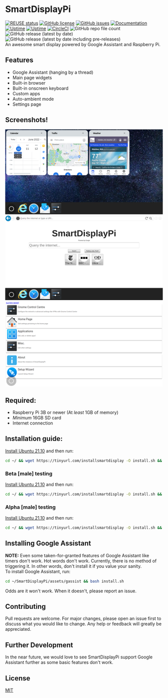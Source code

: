 <!--
Copyright (C) 2022 The Fake Slim Shady

SPDX-License-Identifier: MIT
-->

# SmartDisplayPi
[![REUSE status](https://api.reuse.software/badge/github.com/Sid220/SmartDisplayPi)](https://api.reuse.software/info/github.com/Sid220/SmartDisplayPi)
[![GitHub license](https://img.shields.io/github/license/Sid220/SmartDisplayPi)](https://github.com/Sid220/SmartDisplayPi/blob/master/LICENSE)
[![GitHub issues](https://img.shields.io/github/issues/Sid220/SmartDisplayPi)](https://github.com/Sid220/SmartDisplayPi/issues)
[![Documentation](https://img.shields.io/badge/docs-published-success)](https://docs.sdp.vestal.tk/user/installation)
[![Uptime](https://img.shields.io/endpoint?url=https://raw.githubusercontent.com/Sid220/server-status/master/api/smart-display-pi-backend/uptime.json)](https://status.vestal.tk/history/smart-display-pi-backend)
[![Uptime](https://img.shields.io/endpoint?url=https://raw.githubusercontent.com/Sid220/server-status/master/api/smart-display-pi-backend/response-time.json)](https://status.vestal.tk/history/smart-display-pi-backend)
[![CircleCI](https://img.shields.io/circleci/build/github/Sid220/SmartDisplayPi/alpha-branch)](https://circleci.com/gh/Sid220/SmartDisplayPi/?branch=alpha-branch)
![GitHub repo file count](https://img.shields.io/github/directory-file-count/Sid220/SmartDisplayPi)
![GitHub release (latest by date)](https://img.shields.io/github/v/release/Sid220/SmartDisplayPi)
![GitHub release (latest by date including pre-releases)](https://img.shields.io/github/v/release/Sid220/SmartDisplayPi?include_prereleases)
<br>
An awesome smart display powered by Google Assistant and Raspberry Pi.
## Features

* Google Assistant (hanging by a thread)
* Main page widgets
* Built-in browser
* Built-in onscreen keyboard
* Custom apps
* Auto-ambient mode
* Settings page

## Screenshots!
![img.png](assets/screenshots/img.png)
![img.png](assets/screenshots/img1.png)
![img.png](assets/screenshots/img2.png)
## Required:
* Raspberry Pi 3B or newer (At *least* 1GB of memory)
* *Minimum* 16GB SD card
* Internet connection

## Installation guide:
[Install Ubuntu 21.10](https://ubuntu.com/download/raspberry-pi/thank-you?version=21.10&architecture=server-arm64+raspi) and then run:
```bash
cd ~/ && wget https://tinyurl.com/installsmartdisplay -O install.sh && chmod +x install.sh && ./install.sh stable
```
### Beta [male] testing
[Install Ubuntu 21.10](https://ubuntu.com/download/raspberry-pi/thank-you?version=21.10&architecture=server-arm64+raspi) and then run:
```bash
cd ~/ && wget https://tinyurl.com/installsmartdisplay -O install.sh && chmod +x install.sh && ./install.sh beta
```
### Alpha [male] testing
[Install Ubuntu 21.10](https://ubuntu.com/download/raspberry-pi/thank-you?version=21.10&architecture=server-arm64+raspi) and then run:
```bash
cd ~/ && wget https://tinyurl.com/installsmartdisplay -O install.sh && chmod +x install.sh && ./install.sh alpha
```
##  Installing Google Assistant
<b>NOTE:</b> Even some taken-for-granted features of Google Assistant like timers don't work. Hot words don't work. Currently, there is no method of triggering it. In other words, don't install it if you value your sanity.<br>
To install Google Assistant, run:
```bash
cd ~/SmartDisplayPi/assets/gassist && bash install.sh
```
Odds are it won't work. When it doesn't, please report an issue.
## Contributing
Pull requests are welcome. For major changes, please open an issue first to discuss what you would like to change. Any help or feedback will greatly be appreciated.

## Further Development
In the near future, we would love to see SmartDisplayPi support Google Assistant further as some basic features don't work.

## License
[MIT](https://choosealicense.com/licenses/mit/)
